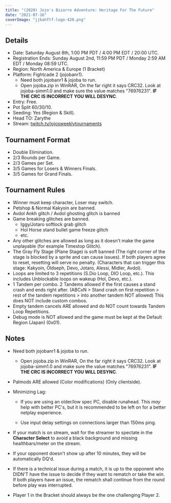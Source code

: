 ```yaml
---
title: "(2020) Jojo's Bizarre Adventure: Heritage For The Future"
date: "2021-07-16"
coverImage: "jjbahftf-logo-420.png"
---
```


## Details

- Date: Saturday August 8th, 1:00 PM PDT / 4:00 PM EDT / 20:00 UTC.
- Registration Ends: Sunday August 2nd, 11:59 PM PDT / Monday 2:59 AM EDT / Monday 08:59 UTC.
- Region: North America & Europe (1 Bracket)
- Platform: Fightcade 2 (jojobanr1).
    - Need both jojobanr1 & jojoba to run.
    - Open jojoba.zip in WinRAR, On the far right it says CRC32. Look at jojoba-simm1.0 and make sure the value matches "76976231". **IF THE CRC IS INCORRECT YOU WILL DESYNC**.
- Entry: Free.
- Pot Split 60/30/10.
- Seeding: Yes (Region & Skill).
- Head TO: Zarythe
- Stream: [twitch.tv/jojosweeklytournaments](https://www.twitch.tv/jojosweeklytournaments/)

## Tournament Format

- Double Elimination.
- 2/3 Rounds per Game.
- 2/3 Games per Set.
- 3/5 Games for Losers & Winners Finals.
- 3/5 Games for Grand Finals.

## Tournament Rules

- Winner must keep character, Loser may switch.
- Petshop & Normal Kakyoin are banned.
- Avdol Ankh glitch / Avdol ghosting glitch is banned
- Game breaking glitches are banned.
    - Iggy/Jotaro softlock grab glitch
    - Hol Horse stand bullet game freeze glitch
    - etc.
- Any other glitches are allowed as long as it doesn't make the game unplayable (for example Timestop Glitch).
- The Gray Fly Stage (Plane Stage) is soft banned (The right corner of the stage is blocked by a sprite and can cause issues). If both players agree to reset, resetting will serve no penalty. (Characters that can trigger this stage: Kakyoin, Oldseph, Devo, Jotaro, Alessi, Midler, Avdol).
- Loops are limited to 3 repetitions (S.Dio Loop, DIO Loop, etc.). This includes Unblockable loops on wakeup (Hol, Devo, etc.).
- 1 Tandem per combo. 2 Tandems allowed if the first causes a stand crash and ends right after. (ABCxN > Stand crash on first repetition > rest of the tandem repetitions > into another tandem NOT allowed) This does NOT include custom combos.
- Empty tandem cancels ARE allowed and do NOT count towards Tandem Loop Repetitions.
- Debug mode is NOT allowed and the game must be kept at the Default Region (Japan) (0x01).

## Notes

- Need both jojobanr1 & jojoba to run.
    - Open jojoba.zip in WinRAR, On the far right it says CRC32. Look at jojoba-simm1.0 and make sure the value matches "76976231". **IF THE CRC IS INCORRECT YOU WILL DESYNC**.
- Palmods ARE allowed (Color modifications) (Only clientside).
- Minimizing Lag:
    
    - If you are using an older/low spec PC, disable runahead. This _may_ help with better PC's, but it is recommended to be left on for a better netplay experience.
    
    - Use input delay settings on connections larger than 150ms ping.
- If your match is on stream, wait for the streamer to spectate in the **Character Select** to avoid a black background and missing healthbars/meter on the stream.
- If your opponent doesn't show up after 10 minutes, they will be automatically DQ'd.
- If there is a technical issue during a match, it is up to the opponent who DIDN'T have the issue to decide if they want to rematch or take the win. If both players have an issue, the rematch shall continue from the round before play was interrupted.
- Player 1 in the Bracket should always be the one challenging Player 2.
